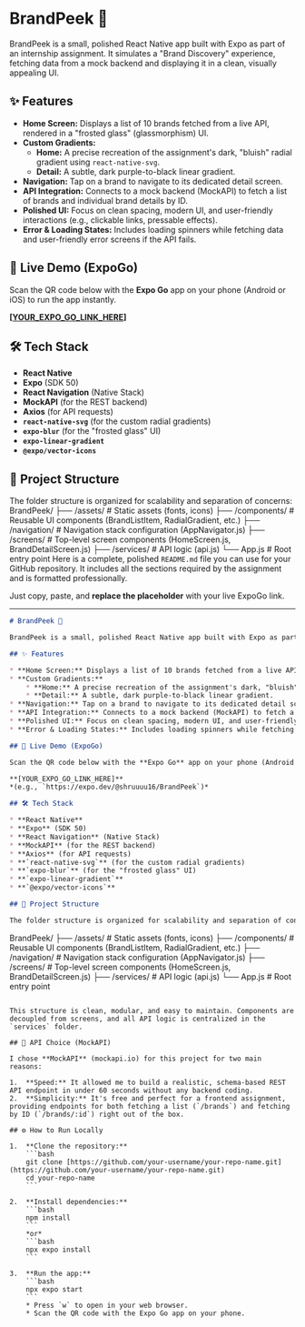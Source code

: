 # BrandPeek 📱

BrandPeek is a small, polished React Native app built with Expo as part of an internship assignment. It simulates a "Brand Discovery" experience, fetching data from a mock backend and displaying it in a clean, visually appealing UI.

## ✨ Features

* **Home Screen:** Displays a list of 10 brands fetched from a live API, rendered in a "frosted glass" (glassmorphism) UI.
* **Custom Gradients:**
    * **Home:** A precise recreation of the assignment's dark, "bluish" radial gradient using `react-native-svg`.
    * **Detail:** A subtle, dark purple-to-black linear gradient.
* **Navigation:** Tap on a brand to navigate to its dedicated detail screen.
* **API Integration:** Connects to a mock backend (MockAPI) to fetch a list of brands and individual brand details by ID.
* **Polished UI:** Focus on clean spacing, modern UI, and user-friendly interactions (e.g., clickable links, pressable effects).
* **Error & Loading States:** Includes loading spinners while fetching data and user-friendly error screens if the API fails.

## 🚀 Live Demo (ExpoGo)

Scan the QR code below with the **Expo Go** app on your phone (Android or iOS) to run the app instantly.

**[[YOUR_EXPO_GO_LINK_HERE](https://expo.dev/accounts/shruuuu16/projects/BrandPeek)]**

## 🛠️ Tech Stack

* **React Native**
* **Expo** (SDK 50)
* **React Navigation** (Native Stack)
* **MockAPI** (for the REST backend)
* **Axios** (for API requests)
* **`react-native-svg`** (for the custom radial gradients)
* **`expo-blur`** (for the "frosted glass" UI)
* **`expo-linear-gradient`**
* **`@expo/vector-icons`**

## 📂 Project Structure

The folder structure is organized for scalability and separation of concerns:
BrandPeek/ ├── /assets/ # Static assets (fonts, icons) ├── /components/ # Reusable UI components (BrandListItem, RadialGradient, etc.) ├── /navigation/ # Navigation stack configuration (AppNavigator.js) ├── /screens/ # Top-level screen components (HomeScreen.js, BrandDetailScreen.js) ├── /services/ # API logic (api.js) └── App.js # Root entry point
Here is a complete, polished `README.md` file you can use for your GitHub repository. It includes all the sections required by the assignment and is formatted professionally.

Just copy, paste, and **replace the placeholder** with your live ExpoGo link.

-----

```markdown
# BrandPeek 📱

BrandPeek is a small, polished React Native app built with Expo as part of an internship assignment. It simulates a "Brand Discovery" experience, fetching data from a mock backend and displaying it in a clean, visually appealing UI.

## ✨ Features

* **Home Screen:** Displays a list of 10 brands fetched from a live API, rendered in a "frosted glass" (glassmorphism) UI.
* **Custom Gradients:**
    * **Home:** A precise recreation of the assignment's dark, "bluish" radial gradient using `react-native-svg`.
    * **Detail:** A subtle, dark purple-to-black linear gradient.
* **Navigation:** Tap on a brand to navigate to its dedicated detail screen.
* **API Integration:** Connects to a mock backend (MockAPI) to fetch a list of brands and individual brand details by ID.
* **Polished UI:** Focus on clean spacing, modern UI, and user-friendly interactions (e.g., clickable links, pressable effects).
* **Error & Loading States:** Includes loading spinners while fetching data and user-friendly error screens if the API fails.

## 🚀 Live Demo (ExpoGo)

Scan the QR code below with the **Expo Go** app on your phone (Android or iOS) to run the app instantly.

**[YOUR_EXPO_GO_LINK_HERE]**
*(e.g., `https://expo.dev/@shruuuu16/BrandPeek`)*

## 🛠️ Tech Stack

* **React Native**
* **Expo** (SDK 50)
* **React Navigation** (Native Stack)
* **MockAPI** (for the REST backend)
* **Axios** (for API requests)
* **`react-native-svg`** (for the custom radial gradients)
* **`expo-blur`** (for the "frosted glass" UI)
* **`expo-linear-gradient`**
* **`@expo/vector-icons`**

## 📂 Project Structure

The folder structure is organized for scalability and separation of concerns:

```

BrandPeek/
├── /assets/          \# Static assets (fonts, icons)
├── /components/      \# Reusable UI components (BrandListItem, RadialGradient, etc.)
├── /navigation/      \# Navigation stack configuration (AppNavigator.js)
├── /screens/         \# Top-level screen components (HomeScreen.js, BrandDetailScreen.js)
├── /services/        \# API logic (api.js)
└── App.js            \# Root entry point

````

This structure is clean, modular, and easy to maintain. Components are decoupled from screens, and all API logic is centralized in the `services` folder.

## 🔗 API Choice (MockAPI)

I chose **MockAPI** (mockapi.io) for this project for two main reasons:

1.  **Speed:** It allowed me to build a realistic, schema-based REST API endpoint in under 60 seconds without any backend coding.
2.  **Simplicity:** It's free and perfect for a frontend assignment, providing endpoints for both fetching a list (`/brands`) and fetching by ID (`/brands/:id`) right out of the box.

## ⚙️ How to Run Locally

1.  **Clone the repository:**
    ```bash
    git clone [https://github.com/your-username/your-repo-name.git](https://github.com/your-username/your-repo-name.git)
    cd your-repo-name
    ```

2.  **Install dependencies:**
    ```bash
    npm install
    ```
    *or*
    ```bash
    npx expo install
    ```

3.  **Run the app:**
    ```bash
    npx expo start
    ```
    * Press `w` to open in your web browser.
    * Scan the QR code with the Expo Go app on your phone.
````